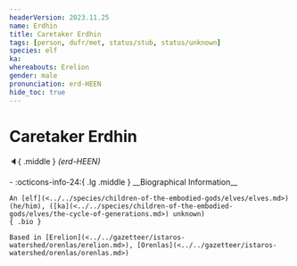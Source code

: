 ```yaml
---
headerVersion: 2023.11.25
name: Erdhin
title: Caretaker Erdhin
tags: [person, dufr/met, status/stub, status/unknown]
species: elf
ka:
whereabouts: Erelion
gender: male
pronunciation: erd-HEEN
hide_toc: true
---
```


# Caretaker Erdhin
:speaker:{ .middle } *(erd-HEEN)*  
<div class="grid cards ext-narrow-margin ext-one-column" markdown>
- :octicons-info-24:{ .lg .middle } __Biographical Information__

    An [elf](<../../species/children-of-the-embodied-gods/elves/elves.md>) (he/him), ([ka](<../../species/children-of-the-embodied-gods/elves/the-cycle-of-generations.md>) unknown)  
    { .bio }

    Based in [Erelion](<../../gazetteer/istaros-watershed/orenlas/erelion.md>), [Orenlas](<../../gazetteer/istaros-watershed/orenlas/orenlas.md>)
</div>

